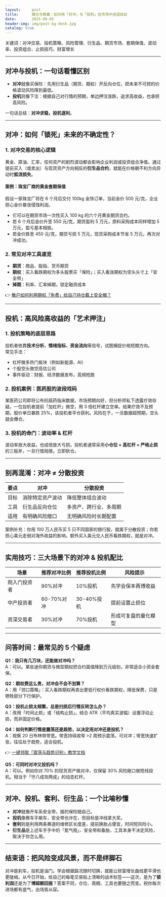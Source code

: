 ```yaml
---
layout:     post
title:      爆仓与稳赢：如何用「对冲」与「投机」在市场中进退自如
date:       2025-09-05
header-img: img/post-bg-desk.jpg
catalog: true
---
```


关键词：对冲交易、投机策略、风险管理、衍生品、期货市场、套期保值、波动率、投资组合、止损技巧、财富增长

---

## 对冲与投机：一句话看懂区别

- **对冲**就像买保险：先用衍生品（期货、期权）开反向仓位，把未来不可控的价格波动风险降到最低。  
- **投机**则像下注：根据自己对行情的预期，单边押注涨跌，追求高收益，也承担高风险。

一句话总结：**对冲求稳，投机逐利**。

---

## 对冲：如何「锁死」未来的不确定性？

### 1. 对冲交易的核心逻辑  
黄金、原油、汇率，任何资产的剧烈波动都会影响企业利润或投资组合净值。通过提前买入（或卖出）与现货资产方向相反的**衍生品合约**，就能在价格朝不利方向异动时**抵消损失**。

#### 案例：珠宝厂商的黄金套期保值  
假设一家珠宝厂将在 6 个月后交付 100kg 金饰订单，当前金价 500 元/克，企业担心金价暴涨侵蚀利润。  
- 它可以在期货市场一次性买入 100 kg 的六个月黄金期货合约。  
- 若 6 个月后金价升至 550 元/克，期货盈利 5 万元，原料采购成本同样增加 5 万元，盈亏基本相抵。  
- 若金价跌至 450 元/克，期货亏损 5 万元，现货采购成本节省 5 万元，再次对冲成功。

### 2. 常见对冲工具速览  
- **期货**：商品、股指、货币期货  
- **期权**：买入看跌期权为多头股票买「保险」；买入看涨期权为空头头寸上「安全带」  
- **掉期**：利率、汇率掉期，锁定融资成本

👉 [散户如何利用期权「免费」给自己持仓戴上安全帽？](https://okxdog.com/)

---

## 投机：高风险高收益的「艺术押注」

### 1. 投机策略的底层思路  
投机者依靠**技术分析、情绪指标、资金流向**等信号，试图捕捉价格短期方向。  
常见手法：  
- 杠杆做多热门板块（例如新能源、AI）  
- 个股空头做空高估公司  
- 事件驱动：财报、经济数据发布，高频抢跑

### 2. 投机案例：医药股的波段戏码  
某医药公司即将公布抗癌药临床数据，市场预期向好，但分析师私下透露疗效存疑。一位投机者提前「加杠杆」做空，用 3 倍杠杆建立空单。结果疗效不及预期，股价单日暴跌 25%，该投机者平仓获利。风险在于，一旦数据超预期，空头就会爆仓。

### 3. 投机的命门：波动率 & 杠杆  
波动率放大收益，也成倍放大亏损。投机者通常采用**小仓位 + 高杠杆 + 严格止损**的三板斧，一旦行情局限，立即砍仓。

---

## 别再混淆：对冲 ≠ 分散投资

| 要点 | 对冲 | 分散投资 |
|------|------|----------|
| 目标 | 消除特定资产波动 | 降低整体组合波动 |
| 工具 | 衍生品反向仓位 | 多资产、跨行业、多周期 |
| 适用 | 有明确风险敞口 | 无明确风险时长期配置 |

案例补充：你用 100 万人民币买 5 只不同国家的银行股，就属于分散投资；你若担心美元走弱对海外收益的影响，额外买入美元兑人民币看跌期权，就是对冲。

---

## 实用技巧：三大场景下的对冲 & 投机配比

| 场景 | 推荐对冲比例 | 推荐投机比例 | 风险提示 |
|------|---------------|---------------|----------|
| 刚入门投资者 | 90%对冲 | 10%投机 | 先学会保本再博收益 |
| 中产投资者 | 60-70%对冲 | 30-40%投机 | 提前设置止损位 |
| 资深交易者 | 30%对冲 | 70%投机 | 形成可复盘的量化模型 |

---

## 问答时间：最常见的 5 个疑虑

**Q1：我只有几万块，还能做对冲吗？**  
A：可以。某些迷你期货与微型期权把合约面值降到万元级别，非常适合小资金套保。

**Q2：期权费这么贵，对冲会不会不划算？**  
A：用「领口策略」：买入看跌期权再卖出更低行权价看跌期权，降低保费，只是牺牲部分下行保护。

**Q3：投机止损太频繁，总是扫损后行情反转怎么办？**  
A：改用「时间止损」或「结构止损」。结合 ATR（平均真实波幅）设置浮动止损，而非固定价格。

**Q4：如何判断行情是震荡还是趋势，以决定用对冲还是投机？**  
A：观察 20 日布林带带宽。带宽持续收窄 >2 周预示震荡，可对冲；带宽快速扩张，往往处于趋势，适合投机。

👉 [一键领取「震荡与趋势识别」教学文档](https://okxdog.com/)

**Q5：可同时对冲又投机吗？**  
A：可以。例如你对 70% 的现货资产做对冲，仅保留 30% 风险敞口做短线投机。相当于「守八成攻两成」的动态杠杆。

---

## 对冲、投机、套利、衍生品：一个比喻秒懂

- **对冲**就像开车系安全带，报的保险赔自己。  
- **投机**像赛车手飙车，安全带也许在，但目标是冲线拿大奖。  
- **套利**则是利用两条赛道的维修区长度差，提前换胎占便宜，时间短风险小。  
- **衍生品**是上述车手手中的「氮气瓶」、安全带和备胎，工具本身不决定风险，取决于你怎么用。

---

## 结束语：把风险变成风景，而不是绊脚石

对冲是刹车，投机是油门。学会根据路况随时切换，就能让财富增长曲线更平滑也更陡峭。从今日开始，给自己的每笔交易贴上清晰的战术标签——这次，是为了**锁利润**还是为了**博超额回报**？答案不同，仓位、周期、工具也要随之而变。祝你每次进场都有底气，出场皆从容。